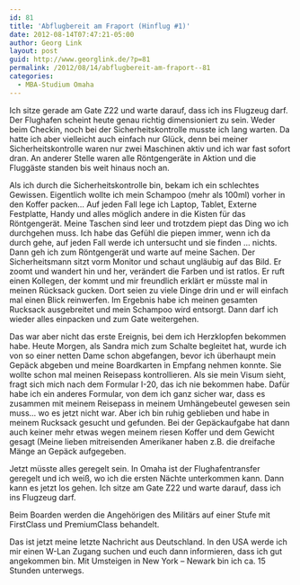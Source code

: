 ```yaml
---
id: 81
title: 'Abflugbereit am Fraport (Hinflug #1)'
date: 2012-08-14T07:47:21-05:00
author: Georg Link
layout: post
guid: http://www.georglink.de/?p=81
permalink: /2012/08/14/abflugbereit-am-fraport--81
categories:
  - MBA-Studium Omaha
---
```

Ich sitze gerade am Gate Z22 und warte darauf, dass ich ins Flugzeug darf. Der Flughafen scheint heute genau richtig dimensioniert zu sein. Weder beim Checkin, noch bei der Sicherheitskontrolle musste ich lang warten. Da hatte ich aber vielleicht auch einfach nur Glück, denn bei meiner Sicherheitskontrolle waren nur zwei Maschinen aktiv und ich war fast sofort dran. An anderer Stelle waren alle Röntgengeräte in Aktion und die Fluggäste standen bis weit hinaus noch an.

Als ich durch die Sicherheitskontrolle bin, bekam ich ein schlechtes Gewissen. Eigentlich wollte ich mein Schampoo (mehr als 100ml) vorher in den Koffer packen&#8230; Auf jeden Fall lege ich Laptop, Tablet, Externe Festplatte, Handy und alles möglich andere in die Kisten für das Röntgengerät. Meine Taschen sind leer und trotzdem piept das Ding wo ich durchgehen muss. Ich habe das Gefühl die piepen immer, wenn ich da durch gehe, auf jeden Fall werde ich untersucht und sie finden &#8230; nichts. Dann geh ich zum Röntgengerät und warte auf meine Sachen. Der Sicherheitsmann sitzt vorm Monitor und schaut ungläubig auf das Bild. Er zoomt und wandert hin und her, verändert die Farben und ist ratlos. Er ruft einen Kollegen, der kommt und mir freundlich erklärt er müsste mal in meinen Rücksack gucken. Dort seien zu viele Dinge drin und er will einfach mal einen Blick reinwerfen. Im Ergebnis habe ich meinen gesamten Rucksack ausgebreitet und mein Schampoo wird entsorgt. Dann darf ich wieder alles einpacken und zum Gate weitergehen.

Das war aber nicht das erste Ereignis, bei dem ich Herzklopfen bekommen habe. Heute Morgen, als Sandra mich zum Schalte begleitet hat, wurde ich von so einer netten Dame schon abgefangen, bevor ich überhaupt mein Gepäck abgeben und meine Boardkarten in Empfang nehmen konnte. Sie wollte schon mal meinen Reisepass kontrollieren. Als sie mein Visum sieht, fragt sich mich nach dem Formular I-20, das ich nie bekommen habe. Dafür habe ich ein anderes Formular, von dem ich ganz sicher war, dass es zusammen mit meinem Reisepass in meinem Umhängebeutel gewesen sein muss&#8230; wo es jetzt nicht war. Aber ich bin ruhig geblieben und habe in meinem Rucksack gesucht und gefunden. Bei der Gepäckaufgabe hat dann auch keiner mehr etwas wegen meinem riesen Koffer und dem Gewicht gesagt (Meine lieben mitreisenden Amerikaner haben z.B. die dreifache Mänge an Gepäck aufgegeben.

Jetzt müsste alles geregelt sein. In Omaha ist der Flughafentransfer geregelt und ich weiß, wo ich die ersten Nächte unterkommen kann. Dann kann es jetzt los gehen. Ich sitze am Gate Z22 und warte darauf, dass ich ins Flugzeug darf.

Beim Boarden werden die Angehörigen des Militärs auf einer Stufe mit FirstClass und PremiumClass behandelt.

Das ist jetzt meine letzte Nachricht aus Deutschland. In den USA werde ich mir einen W-Lan Zugang suchen und euch dann informieren, dass ich gut angekommen bin. Mit Umsteigen in New York &#8211; Newark bin ich ca. 15 Stunden unterwegs.